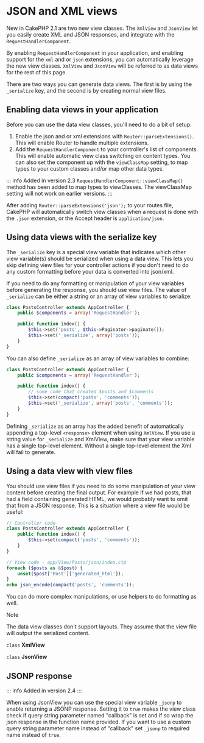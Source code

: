 # JSON and XML views

New in CakePHP 2.1 are two new view classes. The `XmlView` and `JsonView`
let you easily create XML and JSON responses, and integrate with the
`RequestHandlerComponent`.

By enabling `RequestHandlerComponent` in your application, and enabling
support for the `xml` and or `json` extensions, you can automatically
leverage the new view classes. `XmlView` and `JsonView` will be referred to
as data views for the rest of this page.

There are two ways you can generate data views. The first is by using the
`_serialize` key, and the second is by creating normal view files.

## Enabling data views in your application

Before you can use the data view classes, you'll need to do a bit of setup:

1.  Enable the json and or xml extensions with
    `Router::parseExtensions()`. This will enable Router to handle
    multiple extensions.
2.  Add the `RequestHandlerComponent` to your controller's list of
    components. This will enable automatic view class switching on content
    types. You can also set the component up with the `viewClassMap` setting,
    to map types to your custom classes and/or map other data types.

::: info Added in version 2.3
`RequestHandlerComponent::viewClassMap()` method has been added to map types to viewClasses. The viewClassMap setting will not work on earlier versions.
:::

After adding `Router::parseExtensions('json');` to your routes file, CakePHP
will automatically switch view classes when a request is done with the `.json`
extension, or the Accept header is `application/json`.

## Using data views with the serialize key

The `_serialize` key is a special view variable that indicates which other view
variable(s) should be serialized when using a data view. This lets you skip
defining view files for your controller actions if you don't need to do any
custom formatting before your data is converted into json/xml.

If you need to do any formatting or manipulation of your view variables before
generating the response, you should use view files. The value of `_serialize`
can be either a string or an array of view variables to serialize:

``` php
class PostsController extends AppController {
    public $components = array('RequestHandler');

    public function index() {
        $this->set('posts', $this->Paginator->paginate());
        $this->set('_serialize', array('posts'));
    }
}
```

You can also define `_serialize` as an array of view variables to combine:

``` php
class PostsController extends AppController {
    public $components = array('RequestHandler');

    public function index() {
        // some code that created $posts and $comments
        $this->set(compact('posts', 'comments'));
        $this->set('_serialize', array('posts', 'comments'));
    }
}
```

Defining `_serialize` as an array has the added benefit of automatically
appending a top-level `<response>` element when using `XmlView`.
If you use a string value for `_serialize` and XmlView, make sure that your
view variable has a single top-level element. Without a single top-level
element the Xml will fail to generate.

## Using a data view with view files

You should use view files if you need to do some manipulation of your view
content before creating the final output. For example if we had posts, that had
a field containing generated HTML, we would probably want to omit that from a
JSON response. This is a situation where a view file would be useful:

``` php
// Controller code
class PostsController extends AppController {
    public function index() {
        $this->set(compact('posts', 'comments'));
    }
}

// View code - app/View/Posts/json/index.ctp
foreach ($posts as &$post) {
    unset($post['Post']['generated_html']);
}
echo json_encode(compact('posts', 'comments'));
```

You can do more complex manipulations, or use helpers to do formatting as
well.

> [!NOTE]
> The data view classes don't support layouts. They assume that the view file
> will output the serialized content.

`class` **XmlView**

`class` **JsonView**

## JSONP response

::: info Added in version 2.4
:::

When using JsonView you can use the special view variable `_jsonp` to enable
returning a JSONP response. Setting it to `true` makes the view class check if query
string parameter named "callback" is set and if so wrap the json response in the
function name provided. If you want to use a custom query string parameter name
instead of "callback" set `_jsonp` to required name instead of `true`.
